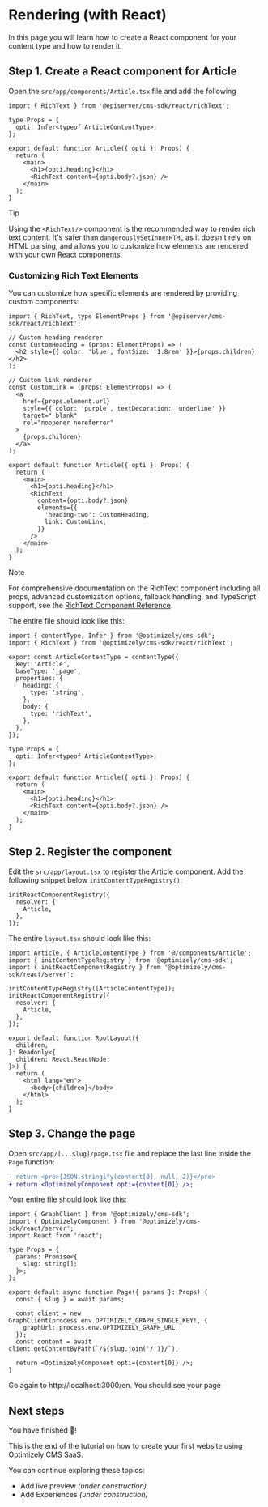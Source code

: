 # Rendering (with React)

In this page you will learn how to create a React component for your content type and how to render it.

## Step 1. Create a React component for Article

Open the `src/app/components/Article.tsx` file and add the following

```tsx
import { RichText } from '@episerver/cms-sdk/react/richText';

type Props = {
  opti: Infer<typeof ArticleContentType>;
};

export default function Article({ opti }: Props) {
  return (
    <main>
      <h1>{opti.heading}</h1>
      <RichText content={opti.body?.json} />
    </main>
  );
}
```

> [!TIP]
> Using the `<RichText/>` component is the recommended way to render rich text content. It's safer than `dangerouslySetInnerHTML` as it doesn't rely on HTML parsing, and allows you to customize how elements are rendered with your own React components.

### Customizing Rich Text Elements

You can customize how specific elements are rendered by providing custom components:

```tsx
import { RichText, type ElementProps } from '@episerver/cms-sdk/react/richText';

// Custom heading renderer
const CustomHeading = (props: ElementProps) => (
  <h2 style={{ color: 'blue', fontSize: '1.8rem' }}>{props.children}</h2>
);

// Custom link renderer
const CustomLink = (props: ElementProps) => (
  <a
    href={props.element.url}
    style={{ color: 'purple', textDecoration: 'underline' }}
    target="_blank"
    rel="noopener noreferrer"
  >
    {props.children}
  </a>
);

export default function Article({ opti }: Props) {
  return (
    <main>
      <h1>{opti.heading}</h1>
      <RichText
        content={opti.body?.json}
        elements={{
          'heading-two': CustomHeading,
          link: CustomLink,
        }}
      />
    </main>
  );
}
```

> [!NOTE]
> For comprehensive documentation on the RichText component including all props, advanced customization options, fallback handling, and TypeScript support, see the [RichText Component Reference](./6.1-richtext-component-react.md).

The entire file should look like this:

```tsx
import { contentType, Infer } from '@optimizely/cms-sdk';
import { RichText } from '@optimizely/cms-sdk/react/richText';

export const ArticleContentType = contentType({
  key: 'Article',
  baseType: '_page',
  properties: {
    heading: {
      type: 'string',
    },
    body: {
      type: 'richText',
    },
  },
});

type Props = {
  opti: Infer<typeof ArticleContentType>;
};

export default function Article({ opti }: Props) {
  return (
    <main>
      <h1>{opti.heading}</h1>
      <RichText content={opti.body?.json} />
    </main>
  );
}
```

## Step 2. Register the component

Edit the `src/app/layout.tsx` to register the Article component. Add the following snippet below `initContentTypeRegistry()`:

```tsx
initReactComponentRegistry({
  resolver: {
    Article,
  },
});
```

The entire `layout.tsx` should look like this:

```tsx
import Article, { ArticleContentType } from '@/components/Article';
import { initContentTypeRegistry } from '@optimizely/cms-sdk';
import { initReactComponentRegistry } from '@optimizely/cms-sdk/react/server';

initContentTypeRegistry([ArticleContentType]);
initReactComponentRegistry({
  resolver: {
    Article,
  },
});

export default function RootLayout({
  children,
}: Readonly<{
  children: React.ReactNode;
}>) {
  return (
    <html lang="en">
      <body>{children}</body>
    </html>
  );
}
```

## Step 3. Change the page

Open `src/app/[...slug]/page.tsx` file and replace the last line inside the `Page` function:

```diff
- return <pre>{JSON.stringify(content[0], null, 2)}</pre>
+ return <OptimizelyComponent opti={content[0]} />;
```

Your entire file should look like this:

```tsx
import { GraphClient } from '@optimizely/cms-sdk';
import { OptimizelyComponent } from '@optimizely/cms-sdk/react/server';
import React from 'react';

type Props = {
  params: Promise<{
    slug: string[];
  }>;
};

export default async function Page({ params }: Props) {
  const { slug } = await params;

  const client = new GraphClient(process.env.OPTIMIZELY_GRAPH_SINGLE_KEY!, {
    graphUrl: process.env.OPTIMIZELY_GRAPH_URL,
  });
  const content = await client.getContentByPath(`/${slug.join('/')}/`);

  return <OptimizelyComponent opti={content[0]} />;
}
```

Go again to http://localhost:3000/en. You should see your page

## Next steps

You have finished 🎉!

This is the end of the tutorial on how to create your first website using Optimizely CMS SaaS.

You can continue exploring these topics:

- Add live preview _(under construction)_
- Add Experiences _(under construction)_
